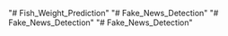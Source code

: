 "# Fish_Weight_Prediction" 
"# Fake_News_Detection" 
"# Fake_News_Detection" 
"# Fake_News_Detection" 
